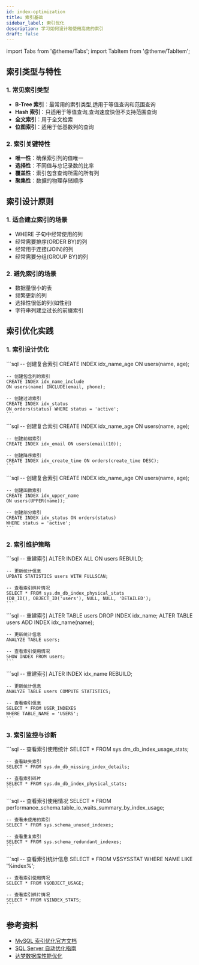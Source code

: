```yaml
---
id: index-optimization
title: 索引基础
sidebar_label: 索引优化
description: 学习如何设计和使用高效的索引
draft: false
---
```


import Tabs from '@theme/Tabs';
import TabItem from '@theme/TabItem';

## 索引类型与特性

### 1. 常见索引类型

- **B-Tree 索引**：最常用的索引类型,适用于等值查询和范围查询
- **Hash 索引**：只适用于等值查询,查询速度快但不支持范围查询
- **全文索引**：用于全文检索
- **位图索引**：适用于低基数列的查询

### 2. 索引关键特性

- **唯一性**：确保索引列的值唯一
- **选择性**：不同值与总记录数的比率
- **覆盖性**：索引包含查询所需的所有列
- **聚集性**：数据的物理存储顺序

## 索引设计原则

### 1. 适合建立索引的场景

- WHERE 子句中经常使用的列
- 经常需要排序(ORDER BY)的列
- 经常用于连接(JOIN)的列
- 经常需要分组(GROUP BY)的列

### 2. 避免索引的场景

- 数据量很小的表
- 频繁更新的列
- 选择性很低的列(如性别)
- 字符串列建立过长的前缀索引

## 索引优化实践

### 1. 索引设计优化

<Tabs>
  <TabItem value="sqlserver" label="SQL Server" default>
    ```sql
    -- 创建复合索引
    CREATE INDEX idx_name_age ON users(name, age);
    
    -- 创建包含列的索引
    CREATE INDEX idx_name_include 
    ON users(name) INCLUDE(email, phone);
    
    -- 创建过滤索引
    CREATE INDEX idx_status 
    ON orders(status) WHERE status = 'active';
    ```
  </TabItem>
  <TabItem value="mysql" label="MySQL" >
    ```sql
    -- 创建复合索引
    CREATE INDEX idx_name_age ON users(name, age);
    
    -- 创建前缀索引
    CREATE INDEX idx_email ON users(email(10));
    
    -- 创建降序索引
    CREATE INDEX idx_create_time ON orders(create_time DESC);
    ```
  </TabItem>
  <TabItem value="dm" label="达梦">
    ```sql
    -- 创建复合索引
    CREATE INDEX idx_name_age ON users(name, age);
    
    -- 创建函数索引
    CREATE INDEX idx_upper_name 
    ON users(UPPER(name));
    
    -- 创建部分索引
    CREATE INDEX idx_status ON orders(status)
    WHERE status = 'active';
    ```
  </TabItem>
</Tabs>

### 2. 索引维护策略

<Tabs>
  <TabItem value="sqlserver" label="SQL Server" default>
    ```sql
    -- 重建索引
    ALTER INDEX ALL ON users REBUILD;
    
    -- 更新统计信息
    UPDATE STATISTICS users WITH FULLSCAN;
    
    -- 查看索引碎片情况
    SELECT * FROM sys.dm_db_index_physical_stats
    (DB_ID(), OBJECT_ID('users'), NULL, NULL, 'DETAILED');
    ```
  </TabItem>
  <TabItem value="mysql" label="MySQL" >
    ```sql
    -- 重建索引
    ALTER TABLE users DROP INDEX idx_name;
    ALTER TABLE users ADD INDEX idx_name(name);
    
    -- 更新统计信息
    ANALYZE TABLE users;
    
    -- 查看索引使用情况
    SHOW INDEX FROM users;
    ```
  </TabItem>
  <TabItem value="dm" label="达梦">
    ```sql
    -- 重建索引
    ALTER INDEX idx_name REBUILD;
    
    -- 更新统计信息
    ANALYZE TABLE users COMPUTE STATISTICS;
    
    -- 查看索引信息
    SELECT * FROM USER_INDEXES 
    WHERE TABLE_NAME = 'USERS';
    ```
  </TabItem>
</Tabs>

### 3. 索引监控与诊断

<Tabs>
  <TabItem value="sqlserver" label="SQL Server" default>
    ```sql
    -- 查看索引使用统计
    SELECT * FROM sys.dm_db_index_usage_stats;
    
    -- 查看缺失索引
    SELECT * FROM sys.dm_db_missing_index_details;
    
    -- 查看索引碎片
    SELECT * FROM sys.dm_db_index_physical_stats;
    ```
  </TabItem>
  <TabItem value="mysql" label="MySQL" >
    ```sql
    -- 查看索引使用情况
    SELECT * FROM performance_schema.table_io_waits_summary_by_index_usage;
    
    -- 查看未使用的索引
    SELECT * FROM sys.schema_unused_indexes;
    
    -- 查看重复索引
    SELECT * FROM sys.schema_redundant_indexes;
    ```
  </TabItem>
  <TabItem value="dm" label="达梦">
    ```sql
    -- 查看索引统计信息
    SELECT * FROM V$SYSSTAT 
    WHERE NAME LIKE '%index%';
    
    -- 查看索引使用情况
    SELECT * FROM V$OBJECT_USAGE;
    
    -- 查看索引碎片情况
    SELECT * FROM V$INDEX_STATS;
    ```
  </TabItem>
</Tabs>

## 参考资料

- [MySQL 索引优化官方文档](https://dev.mysql.com/doc/refman/8.0/en/optimization-indexes.html)
- [SQL Server 自动优化指南](https://learn.microsoft.com/zh-cn/sql/relational-databases/automatic-tuning/automatic-tuning)
- [达梦数据库性能优化](https://eco.dameng.com/document/dm/zh-cn/ops/performance-optimization.html)
